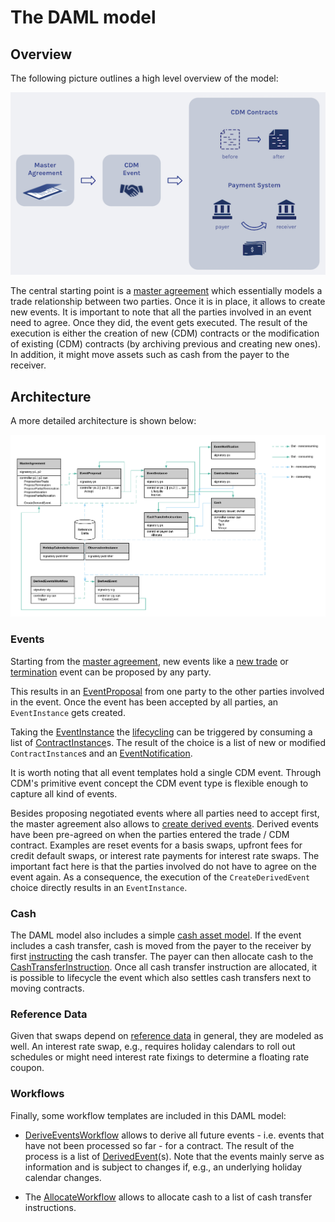 # The DAML model

## Overview

The following picture outlines a high level overview of the model:

![](img/overview.png)

The central starting point is a [master agreement](../daml/Main/MasterAgreement.daml#L19-L26) which essentially models a trade relationship between two parties. Once it is in place, it allows to create new events. It is important to note that all the parties involved in an event need to agree. Once they did, the event gets executed. The result of the execution is either the creation of new (CDM) contracts or the modification of existing (CDM) contracts (by archiving previous and creating new ones). In addition, it might move assets such as cash from the payer to the receiver.

## Architecture

A more detailed architecture is shown below:

![](img/architecture.png)

### Events
Starting from the [master agreement](../daml/Main/MasterAgreement.daml#L19-L26), new events like a [new trade](../daml/Main/MasterAgreement.daml#L28-L36) or [termination](daml/Main/MasterAgreement.daml#L38-L46) event can be proposed by any party.

This results in an [EventProposal](../daml/Main/Event/Proposal.daml#L12-L42) from one party to the other parties involved in the event. Once the event has been accepted by all parties, an `EventInstance` gets created.

Taking the [EventInstance](../daml/Main/Event/Instance.daml#L18-L27) the [lifecycling](../daml/Main/Event/Instance.daml#L39-L53) can be triggered by consuming a list of [ContractInstance](../daml/Main/Market/Contract.daml#L12-L24)s. The result of the choice is a list of new or modified `ContractInstance`s and an [EventNotification](../daml/Main/Event/Notification.daml#L11-L20).

It is worth noting that all event templates hold a single CDM event. Through CDM's primitive event concept the CDM event type is flexible enough to capture all kind of events.


Besides proposing negotiated events where all parties need to accept first, the master agreement also allows to [create derived events](../daml/Main/MasterAgreement.daml#L78-L86). Derived events have been pre-agreed on when the parties entered the trade / CDM contract. Examples are reset events for a basis swaps, upfront fees for credit default swaps, or interest rate payments for interest rate swaps. The important fact here is that the parties involved do not have to agree on the event again. As a consequence, the execution of the `CreateDerivedEvent` choice directly results in an `EventInstance`.

### Cash

The DAML model also includes a simple [cash asset model](../daml/Main/Market/Cash.daml#L21-L62). If the event includes a cash transfer, cash is moved from the payer to the receiver by first [instructing](../daml/Main/Event/Instance.daml#L29-L37) the cash transfer. The payer can then allocate cash to the [CashTransferInstruction](../daml/Main/Market/Cash.daml#L101-L137). Once all cash transfer instruction are allocated, it is possible to lifecycle the event which also settles cash transfers next to moving contracts.

### Reference Data

Given that swaps depend on [reference data](../daml/Main/ReferenceData.daml) in general, they are modeled as well. An interest rate swap, e.g., requires holiday calendars to roll out schedules or might need interest rate fixings to determine a floating rate coupon.

### Workflows

Finally, some workflow templates are included in this DAML model:

* [DeriveEventsWorkflow](../daml/Main/Workflow/DeriveEvents.daml#L16-L40) allows to derive all future events - i.e. events that have not been processed so far - for a contract. The result of the process is a list of [DerivedEvent](../daml/Main/Workflow/DeriveEvents.daml#L42-L72)(s). Note that the events mainly serve as information and is subject to changes if, e.g., an underlying holiday calendar changes.

* The [AllocateWorkflow](../daml/Main/Workflow/Allocate.daml) allows to allocate cash to a list of cash transfer instructions.
